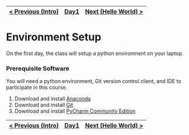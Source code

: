 | [< Previous (Intro)](../README.md)  | [Day1](../README.md)| [Next (Hello World) >](HelloWorld.md) |
|----|----|----|
# Environment Setup

On the first day, the class will setup a python environment on your laptop.

### Prerequisite Software

You will need a python environment, Git version control client, and IDE to participate in this 
course.

1. Download and install [Anaconda](https://www.continuum.io/downloads)
1. Download and install [Git](https://git-scm.com/book/en/v2/Getting-Started-Installing-Git)
1. Download and install [PyCharm Community Edition](https://www.jetbrains.com/pycharm/download/)


| [< Previous (Intro)](../README.md)  | [Day1](../README.md)| [Next (Hello World) >](HelloWorld.md) |
|----|----|----|
